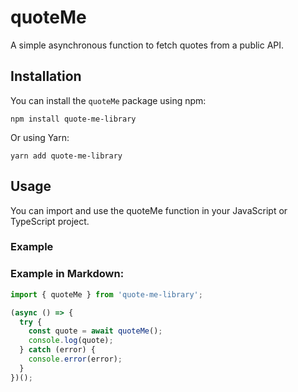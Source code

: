 # quoteMe

A simple asynchronous function to fetch quotes from a public API.

## Installation

You can install the `quoteMe` package using npm:

```npm install quote-me-library```

Or using Yarn:

```yarn add quote-me-library```

## Usage 

You can import and use the quoteMe function in your JavaScript or TypeScript project.

### Example


### Example in Markdown:

```javascript
import { quoteMe } from 'quote-me-library';

(async () => {
  try {
    const quote = await quoteMe();
    console.log(quote);
  } catch (error) {
    console.error(error);
  }
})();
